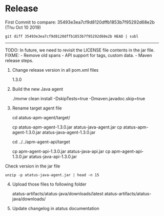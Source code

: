 # Release

First Commit to compare: 35493e3ea7cf9d8120dffb1853b7f95292d68e2b   (Thu Oct 10 2019)


    git diff 35493e3ea7cf9d8120dffb1853b7f95292d68e2b HEAD | subl

--------------------------------------------------------------------------------

TODO: In future, we need to revisit the LICENSE file contents in the jar file.
FIXME:
    - Remove old spans
    - API support for tags, custom data.
    - Maven release steps.


1. Change release version in all pom.xml files

    <version>1.3.0</version>

2. Build the new Java agent

    ./mvnw clean install -DskipTests=true -Dmaven.javadoc.skip=true

3. Rename target agent file

    cd atatus-apm-agent/target/

    cp atatus-apm-agent-1.3.0.jar atatus-java-agent.jar
    cp atatus-apm-agent-1.3.0.jar atatus-java-agent-1.3.0.jar


    cd ../../apm-agent-api/target

    cp apm-agent-api-1.3.0.jar atatus-java-api.jar
    cp apm-agent-api-1.3.0.jar atatus-java-api-1.3.0.jar


Check version in the jar file

    unzip -p atatus-java-agent.jar | head -n 15


4. Upload those files to following folder

    atatus-artifacts/atatus-java/downloads/latest
    atatus-artifacts/atatus-java/downloads/<version>


5. Update changelog in atatus documentation


